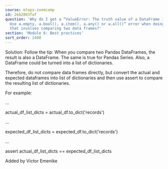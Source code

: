 ```yaml
---
course: mlops-zoomcamp
id: 2eb2863faf
question: 'Why do I get a “ValueError: The truth value of a DataFrame is ambiguous.
  Use a.empty, a.bool(), a.item(), a.any() or a.all()” error when doing unit test
  that involves comparing two data frames?'
section: 'Module 6: Best practices'
sort_order: 2400
---
```


Solution: Follow the tip: When you compare two Pandas DataFrames, the result is also a DataFrame. The same is true for Pandas Series. Also, a DataFrame could be turned into a list of dictionaries.

Therefore, do not compare data frames directly, but convert the actual and expected dataframes into list of dictionaries and then use assert to compare the resulting list of dictionaries.

For example:

…

actual_df_list_dicts = actual_df.to_dict('records')

…

expected_df_list_dicts = expected_df.to_dict('records')

…

assert actual_df_list_dicts == expected_df_list_dicts

Added by Victor Emenike

